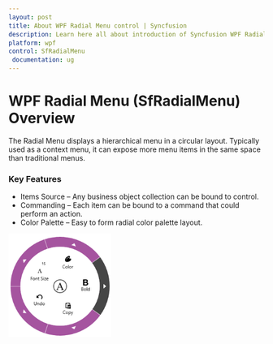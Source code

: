 ```yaml
---
layout: post
title: About WPF Radial Menu control | Syncfusion
description: Learn here all about introduction of Syncfusion WPF Radial Menu (SfRadialMenu) control, its elements and more.
platform: wpf
control: SfRadialMenu 
 documentation: ug
---
```


# WPF Radial Menu (SfRadialMenu) Overview

The Radial Menu displays a hierarchical menu in a circular layout. Typically used as a context menu, it can expose more menu items in the same space than traditional menus.

### Key Features

* Items Source – Any business object collection can be bound to control. 
* Commanding – Each item can be bound to a command that could perform an action. 
* Color Palette – Easy to form radial color palette layout. 





![Overview_img1](Overview_images/Overview_img1.png)



